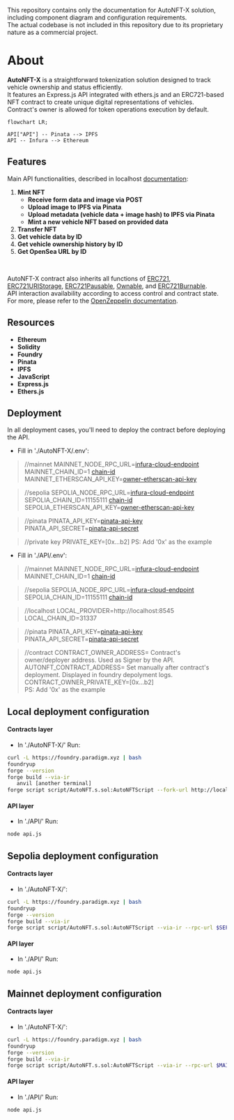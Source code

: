 This repository contains only the documentation for AutoNFT-X solution, including component diagram and configuration requirements. <br>The actual codebase is not included in this repository due to its proprietary nature as a commercial project.

# About

**AutoNFT-X** is a straightforward tokenization solution designed to track vehicle ownership and status efficiently.<br>It features an Express.js API integrated with ethers.js and an ERC721-based NFT contract to create unique digital representations of vehicles.<br>Contract's owner is allowed for token operations execution by default.

```mermaid
flowchart LR;

API["API"] -- Pinata --> IPFS
API -- Infura --> Ethereum
```

## Features

Main API functionalities, described in localhost [documentation](https://localhost:3000/api-docs/#/):

1. **Mint NFT**
   - **Receive form data and image via POST**
   - **Upload image to IPFS via Pinata**
   - **Upload metadata (vehicle data + image hash) to IPFS via Pinata**
   - **Mint a new vehicle NFT based on provided data**
2. **Transfer NFT**
3. **Get vehicle data by ID**
4. **Get vehicle ownership history by ID**
5. **Get OpenSea URL by ID**

<br>

AutoNFT-X contract also inherits all functions of [ERC721](https://github.com/OpenZeppelin/openzeppelin-contracts/blob/master/contracts/token/ERC721/ERC721.sol), [ERC721URIStorage](https://github.com/OpenZeppelin/openzeppelin-contracts/blob/master/contracts/token/ERC721/extensions/ERC721URIStorage.sol), [ERC721Pausable](https://github.com/OpenZeppelin/openzeppelin-contracts/blob/master/contracts/token/ERC721/extensions/ERC721Pausable.sol), [Ownable](https://github.com/OpenZeppelin/openzeppelin-contracts/blob/master/contracts/access/Ownable.sol), and [ERC721Burnable](https://github.com/OpenZeppelin/openzeppelin-contracts/blob/master/contracts/token/ERC721/extensions/ERC721Burnable.sol). <br>API interaction availability according to access control and contract state. For more, please refer to the [OpenZeppelin documentation](https://docs.openzeppelin.com/contracts/4.x/).

## Resources

- **Ethereum**
- **Solidity**
- **Foundry**
- **Pinata**
- **IPFS**
- **JavaScript**
- **Express.js**
- **Ethers.js**<br>

## Deployment

In all deployment cases, you'll need to deploy the contract before deploying the API.

- Fill in './AutoNFT-X/.env':

> //mainnet
> MAINNET_NODE_RPC_URL=[infura-cloud-endpoint](https://docs.infura.io/api/network-endpoints)<br>
> MAINNET_CHAIN_ID=1 [chain-id](https://docs.infura.io/infura/networks/sepolia)<br>
> MAINNET_ETHERSCAN_API_KEY=[owner-etherscan-api-key](https://docs.etherscan.io/getting-started/viewing-api-usage-statistics)<br>

> //sepolia
> SEPOLIA_NODE_RPC_URL=[infura-cloud-endpoint](https://docs.infura.io/api/network-endpoints)<br>
> SEPOLIA_CHAIN_ID=11155111 [chain-id](https://docs.infura.io/infura/networks/sepolia)<br>
> SEPOLIA_ETHERSCAN_API_KEY=[owner-etherscan-api-key](https://docs.etherscan.io/getting-started/viewing-api-usage-statistics)<br>

> //pinata
> PINATA_API_KEY=[pinata-api-key](https://knowledge.pinata.cloud/en/articles/6191471-how-to-create-an-pinata-api-key)<br>
> PINATA_API_SECRET=[pinata-api-secret](https://knowledge.pinata.cloud/en/articles/6191471-how-to-create-an-pinata-api-key)<br>

> //private key
> PRIVATE_KEY=[0x...b2] PS: Add '0x' as the example<br>

- Fill in './API/.env':

> //mainnet
> MAINNET_NODE_RPC_URL=[infura-cloud-endpoint](https://docs.infura.io/api/network-endpoints)<br>
> MAINNET_CHAIN_ID=1 [chain-id](https://docs.infura.io/infura/networks/sepolia)<br>

> //sepolia
> SEPOLIA_NODE_RPC_URL=[infura-cloud-endpoint](https://docs.infura.io/api/network-endpoints)<br>
> SEPOLIA_CHAIN_ID=11155111 [chain-id](https://docs.infura.io/infura/networks/sepolia)<br>

> //localhost
> LOCAL_PROVIDER=http://localhost:8545<br>
> LOCAL_CHAIN_ID=31337<br>

> //pinata
> PINATA_API_KEY=[pinata-api-key](https://knowledge.pinata.cloud/en/articles/6191471-how-to-create-an-pinata-api-key)<br>
> PINATA_API_SECRET=[pinata-api-secret](https://knowledge.pinata.cloud/en/articles/6191471-how-to-create-an-pinata-api-key)<br>

> //contract
> CONTRACT_OWNER_ADDRESS= Contract's owner/deployer address. Used as Signer by the API.<br>
> AUTONFT_CONTRACT_ADDRESS= Set manually after contract's deployment. Displayed in foundry depolyment logs.<br>
> CONTRACT_OWNER_PRIVATE_KEY=[0x...b2]<br> PS: Add '0x' as the example<br>

## Local deployment configuration

#### Contracts layer

- In './AutoNFT-X/' Run:

```bash
curl -L https://foundry.paradigm.xyz | bash
foundryup
forge --version
forge build --via-ir
   anvil [another terminal]
forge script script/AutoNFT.s.sol:AutoNFTScript --fork-url http://localhost:8545 --broadcast
```

#### API layer

- In './API/' Run:

```bash
node api.js
```

## Sepolia deployment configuration

#### Contracts layer

- In './AutoNFT-X/':

```bash
curl -L https://foundry.paradigm.xyz | bash
foundryup
forge --version
forge build --via-ir
forge script script/AutoNFT.s.sol:AutoNFTScript --via-ir --rpc-url $SEPOLIA_NODE_RPC_URL --broadcast --verify --etherscan-api-key $SEPOLIA_ETHERSCAN_API_KEY
```

#### API layer

- In './API/' Run:

```bash
node api.js
```

## Mainnet deployment configuration

#### Contracts layer

- In './AutoNFT-X/':

```bash
curl -L https://foundry.paradigm.xyz | bash
foundryup
forge --version
forge build --via-ir
forge script script/AutoNFT.s.sol:AutoNFTScript --via-ir --rpc-url $MAINNET_NODE_RPC_URL --broadcast --verify --etherscan-api-key $MAINNET_ETHERSCAN_API_KEY
```

#### API layer

- In './API/' Run:

```bash
node api.js
```
